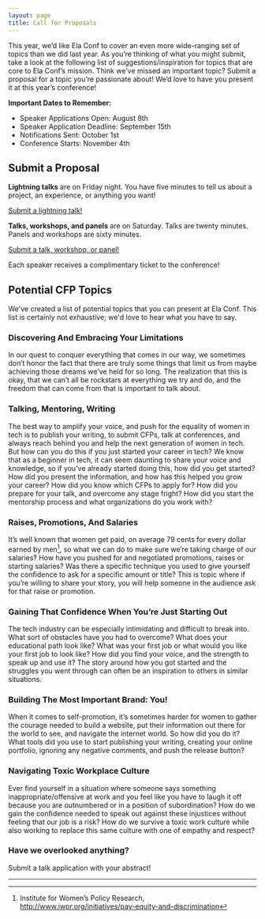 ```yaml
---
layout: page
title: Call for Proposals
---
```



This year, we’d like Ela Conf to cover an even more wide-ranging set of topics than we did last year. As you’re thinking of what you might submit, take a look at the following list of suggestions/inspiration for topics that are core to Ela Conf’s mission. Think we’ve missed an important topic? Submit a proposal for a topic you’re passionate about! We’d love to have you present it at this year’s conference!

**Important Dates to Remember:**

* Speaker Applications Open: August 8th
* Speaker Application Deadline: September 15th
* Notifications Sent: October 1st
* Conference Starts: November 4th

## Submit a Proposal

**Lightning talks** are on Friday night. You have five minutes to tell us about a project, an experience, or anything you want!

<a href="https://docs.google.com/forms/d/e/1FAIpQLScetrZdNNU2LCCP93QlKjYalsHdajd6B-ALUhI1CcRRgh4--w/viewform?c=0&w=1" class="button button-large">Submit a lightning talk!</a>

**Talks, workshops, and panels** are on Saturday. Talks are twenty minutes. Panels and workshops are sixty minutes.

<a href="https://docs.google.com/forms/d/e/1FAIpQLSdfTwr2JICm1PBAl2Jox5DteARglR8GdJnPJu-CQKumPv_saA/viewform?c=0&w=1" class="button button-large">Submit a talk, workshop, or panel!</a>

Each speaker receives a complimentary ticket to the conference!


## Potential CFP Topics

We've created a list of potential topics that you can present at Ela Conf. This list is certainly not exhaustive; we'd love to hear what you have to say.

### Discovering And Embracing Your Limitations

In our quest to conquer everything that comes in our way, we sometimes don’t honor the fact that there are truly some things that limit us from maybe achieving those dreams we’ve held for so long. The realization that this is okay, that we can’t all be rockstars at everything we try and do, and the freedom that can come from that is important to talk about.

### Talking, Mentoring, Writing

The best way to amplify your voice, and push for the equality of women in tech is to publish your writing, to submit CFPs, talk at conferences, and always reach behind you and help the next generation of women in tech. But how can you do this if you just started your career in tech? We know that as a beginner in tech, it can seem daunting to share your voice and knowledge, so if you've already started doing this, how did you get started? How did you present the information, and how has this helped you grow your career? How did you know which CFPs to apply for? How did you prepare for your talk, and overcome any stage fright? How did you start the mentorship process and what organizations do you work with?

### Raises, Promotions, And Salaries

It’s well known that women get paid, on average 79 cents for every dollar earned by men[^1], so what we can do to make sure we’re taking charge of our salaries? How have you pushed for and negotiated promotions, raises or starting salaries? Was there a specific technique you used to give yourself the confidence to ask for a specific amount or title? This is topic where if you’re willing to share your story, you will help someone in the audience ask for that raise or promotion.

### Gaining That Confidence When You’re Just Starting Out

The tech industry can be especially intimidating and difficult to break into. What sort of obstacles have you had to overcome? What does your educational path look like? What was your first job or what would you like your first job to look like? How did you find your voice, and the strength to speak up and use it? The story around how you got started and the struggles you went through can often be an inspiration to others in similar situations.

### Building The Most Important Brand: You!

When it comes to self-promotion, it’s sometimes harder for women to gather the courage needed to build a website, put their information out there for the world to see, and navigate the internet world. So how did you do it? What tools did you use to start publishing your writing, creating your online portfolio, ignoring any negative comments, and push the release button?

### Navigating Toxic Workplace Culture

Ever find yourself in a situation where someone says something inappropriate/offensive at work and you feel like you have to laugh it off because you are outnumbered or in a position of subordination? How do we gain the confidence needed to speak out against these injustices without feeling that our job is a risk? How do we survive a toxic work culture while also working to replace this same culture with one of empathy and respect?

<!--
### Management Styles For A Healthy, Happy Team

### Writing Inclusive And Welcoming Job Postings

-->

### Have we overlooked anything?

Submit a talk application with your abstract!

---

[^1]: Institute for Women’s Policy Research, <http://www.iwpr.org/initiatives/pay-equity-and-discrimination>


